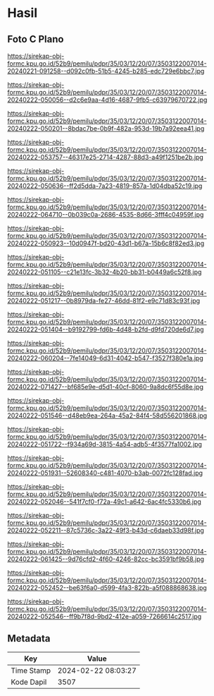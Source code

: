 # Hasil

## Foto C Plano

https://sirekap-obj-formc.kpu.go.id/52b9/pemilu/pdpr/35/03/12/20/07/3503122007014-20240221-091258--d092c0fb-51b5-4245-b285-edc729e6bbc7.jpg

https://sirekap-obj-formc.kpu.go.id/52b9/pemilu/pdpr/35/03/12/20/07/3503122007014-20240222-050056--d2c6e9aa-4d16-4687-9fb5-c63979670722.jpg

https://sirekap-obj-formc.kpu.go.id/52b9/pemilu/pdpr/35/03/12/20/07/3503122007014-20240222-050201--8bdac7be-0b9f-482a-953d-19b7a92eea41.jpg

https://sirekap-obj-formc.kpu.go.id/52b9/pemilu/pdpr/35/03/12/20/07/3503122007014-20240222-053757--46317e25-2714-4287-88d3-a49f1251be2b.jpg

https://sirekap-obj-formc.kpu.go.id/52b9/pemilu/pdpr/35/03/12/20/07/3503122007014-20240222-050636--ff2d5dda-7a23-4819-857a-1d04dba52c19.jpg

https://sirekap-obj-formc.kpu.go.id/52b9/pemilu/pdpr/35/03/12/20/07/3503122007014-20240222-064710--0b039c0a-2686-4535-8d66-3fff4c04959f.jpg

https://sirekap-obj-formc.kpu.go.id/52b9/pemilu/pdpr/35/03/12/20/07/3503122007014-20240222-050923--10d0947f-bd20-43d1-b67a-15b6c8f82ed3.jpg

https://sirekap-obj-formc.kpu.go.id/52b9/pemilu/pdpr/35/03/12/20/07/3503122007014-20240222-051105--c21e13fc-3b32-4b20-bb31-b0449a6c52f8.jpg

https://sirekap-obj-formc.kpu.go.id/52b9/pemilu/pdpr/35/03/12/20/07/3503122007014-20240222-051217--0b8979da-fe27-46dd-81f2-e9c71d83c93f.jpg

https://sirekap-obj-formc.kpu.go.id/52b9/pemilu/pdpr/35/03/12/20/07/3503122007014-20240222-051404--b9192799-fd6b-4d48-b2fd-d9fd720de6d7.jpg

https://sirekap-obj-formc.kpu.go.id/52b9/pemilu/pdpr/35/03/12/20/07/3503122007014-20240222-060204--7fe14049-6d31-4042-b547-f3527f380e1a.jpg

https://sirekap-obj-formc.kpu.go.id/52b9/pemilu/pdpr/35/03/12/20/07/3503122007014-20240222-071427--bf685e9e-d5d1-40cf-8060-9a8dc6f55d8e.jpg

https://sirekap-obj-formc.kpu.go.id/52b9/pemilu/pdpr/35/03/12/20/07/3503122007014-20240222-051546--d48eb9ea-264a-45a2-84f4-58d556201868.jpg

https://sirekap-obj-formc.kpu.go.id/52b9/pemilu/pdpr/35/03/12/20/07/3503122007014-20240222-051722--f934a69d-3815-4a54-adb5-4f3577fa1002.jpg

https://sirekap-obj-formc.kpu.go.id/52b9/pemilu/pdpr/35/03/12/20/07/3503122007014-20240222-051931--52608340-c481-4070-b3ab-0072fc128fad.jpg

https://sirekap-obj-formc.kpu.go.id/52b9/pemilu/pdpr/35/03/12/20/07/3503122007014-20240222-052046--541f7cf0-f72a-49c1-a642-6ac4fc5330b6.jpg

https://sirekap-obj-formc.kpu.go.id/52b9/pemilu/pdpr/35/03/12/20/07/3503122007014-20240222-052211--87c5736c-3a22-49f3-b43d-c6daeb33d98f.jpg

https://sirekap-obj-formc.kpu.go.id/52b9/pemilu/pdpr/35/03/12/20/07/3503122007014-20240222-061425--9d76cfd2-4f60-4246-82cc-bc3591bf9b58.jpg

https://sirekap-obj-formc.kpu.go.id/52b9/pemilu/pdpr/35/03/12/20/07/3503122007014-20240222-052452--be63f6a0-d599-4fa3-822b-a5f088868638.jpg

https://sirekap-obj-formc.kpu.go.id/52b9/pemilu/pdpr/35/03/12/20/07/3503122007014-20240222-052546--ff9b7f8d-9bd2-412e-a059-7266614c2517.jpg


## Metadata

| Key        | Value               |
| ---------- | ------------------- |
| Time Stamp | 2024-02-22 08:03:27 |
| Kode Dapil | 3507                |



